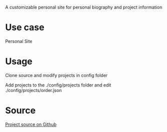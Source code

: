 A customizable personal site for personal biography and project information

# Use case

Personal Site

# Usage

Clone source and modify projects in config folder

Add projects to the ./config/projects folder and edit ./config/projects/order.json
<!---

# Screenshots/Demo
-->

# Source

[Project source on Github](https://github.com/VianPatel/vian4.com)
